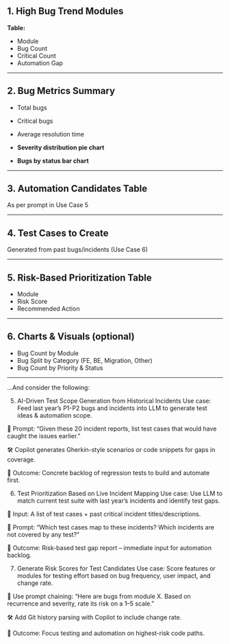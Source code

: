 ## 1. High Bug Trend Modules

**Table:**
- Module
- Bug Count
- Critical Count
- Automation Gap

---

## 2. Bug Metrics Summary

- Total bugs
- Critical bugs
- Average resolution time

- **Severity distribution pie chart**
- **Bugs by status bar chart**

---

## 3. Automation Candidates Table

As per prompt in Use Case 5

---

## 4. Test Cases to Create

Generated from past bugs/incidents (Use Case 6)

---

## 5. Risk-Based Prioritization Table

- Module
- Risk Score
- Recommended Action

---

## 6. Charts & Visuals (optional)

- Bug Count by Module
- Bug Split by Category (FE, BE, Migration, Other)
- Bug Count by Priority & Status


---
...And consider the following:

5. AI-Driven Test Scope Generation from Historical Incidents
   Use case: Feed last year’s P1-P2 bugs and incidents into LLM to generate test ideas & automation scope.

🧠 Prompt: “Given these 20 incident reports, list test cases that would have caught the issues earlier.”

🛠️ Copilot generates Gherkin-style scenarios or code snippets for gaps in coverage.

🎯 Outcome: Concrete backlog of regression tests to build and automate first.

6. Test Prioritization Based on Live Incident Mapping
   Use case: Use LLM to match current test suite with last year’s incidents and identify test gaps.

🧠 Input: A list of test cases + past critical incident titles/descriptions.

🧠 Prompt: “Which test cases map to these incidents? Which incidents are not covered by any test?”

🎯 Outcome: Risk-based test gap report – immediate input for automation backlog.

7. Generate Risk Scores for Test Candidates
   Use case: Score features or modules for testing effort based on bug frequency, user impact, and change rate.

🧠 Use prompt chaining: “Here are bugs from module X. Based on recurrence and severity, rate its risk on a 1–5 scale.”

🛠️ Add Git history parsing with Copilot to include change rate.

🎯 Outcome: Focus testing and automation on highest-risk code paths.